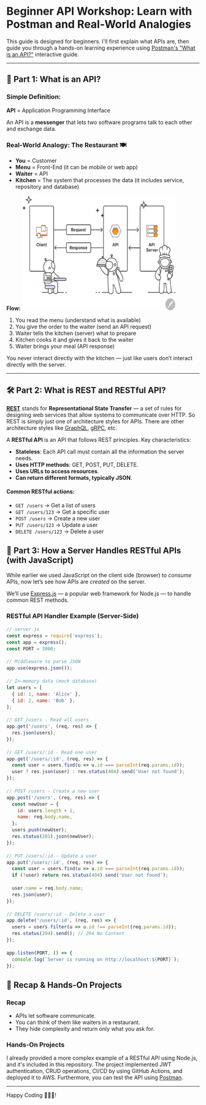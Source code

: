 # Beginner API Workshop: Learn with Postman and Real-World Analogies

This guide is designed for beginners. I'll first explain what APIs are, then guide you through a hands-on learning experience using [Postman's "What is an API?"](https://www.postman.com/what-is-an-api/) interactive guide.

---

## 📘 Part 1: What is an API?

### Simple Definition:
**API** = Application Programming Interface

An API is a **messenger** that lets two software programs talk to each other and exchange data.

### Real-World Analogy: The Restaurant 🍽️
- **You** = Customer  
- **Menu** = Front-End (it can be mobile or web app)  
- **Waiter** = API  
- **Kitchen** = The system that processes the data (it includes service, repository and database)

**Flow:**
<img src="./images/diagram-what-is-an-api-postman-illustration.svg" alt="alt text" width="400" height="300">

1. You read the menu (understand what is available)  
2. You give the order to the waiter (send an API request)  
3. Waiter tells the kitchen (server) what to prepare  
4. Kitchen cooks it and gives it back to the waiter  
5. Waiter brings your meal (API response)

You never interact directly with the kitchen — just like users don’t interact directly with the server.

---

## 🛠️ Part 2: What is REST and RESTful API?

**[REST](https://restfulapi.net)** stands for **Representational State Transfer** — a set of rules for designing web services that allow systems to communicate over HTTP. So REST is simply just one of architecture styles for APIs. There are other architecture styles like [GraphQL](https://graphql.org/learn/), [gRPC](https://grpc.io), etc.

A **RESTful API** is an API that follows REST principles. Key characteristics:
- **Stateless**: Each API call must contain all the information the server needs.
- **Uses HTTP methods**: GET, POST, PUT, DELETE.
- **Uses URLs to access resources**.
- **Can return different formats, typically JSON**.
#### Common RESTful actions:
- `GET /users` → Get a list of users
- `GET /users/123` → Get a specific user
- `POST /users` → Create a new user
- `PUT /users/123` → Update a user
- `DELETE /users/123` → Delete a user

## 🧠 Part 3: How a Server Handles RESTful APIs (with JavaScript)

While earlier we used JavaScript on the client side (browser) to *consume* APIs, now let’s see how APIs are *created* on the server.

We’ll use [Express.js](https://expressjs.com/) — a popular web framework for Node.js — to handle common REST methods.

### RESTful API Handler Example (Server-Side)

```javascript
// server.js
const express = require('express');
const app = express();
const PORT = 3000;

// Middleware to parse JSON
app.use(express.json());

// In-memory data (mock database)
let users = [
  { id: 1, name: 'Alice' },
  { id: 2, name: 'Bob' },
];

// GET /users - Read all users
app.get('/users', (req, res) => {
  res.json(users);
});

// GET /users/:id - Read one user
app.get('/users/:id', (req, res) => {
  const user = users.find(u => u.id === parseInt(req.params.id));
  user ? res.json(user) : res.status(404).send('User not found');
});

// POST /users - Create a new user
app.post('/users', (req, res) => {
  const newUser = {
    id: users.length + 1,
    name: req.body.name,
  };
  users.push(newUser);
  res.status(201).json(newUser);
});

// PUT /users/:id - Update a user
app.put('/users/:id', (req, res) => {
  const user = users.find(u => u.id === parseInt(req.params.id));
  if (!user) return res.status(404).send('User not found');

  user.name = req.body.name;
  res.json(user);
});

// DELETE /users/:id - Delete a user
app.delete('/users/:id', (req, res) => {
  users = users.filter(u => u.id !== parseInt(req.params.id));
  res.status(204).send(); // 204 No Content
});

app.listen(PORT, () => {
  console.log(`Server is running on http://localhost:${PORT}`);
});
```


## 🔄 Recap & Hands-On Projects

### Recap
- APIs let software communicate.
- You can think of them like waiters in a restaurant.
- They hide complexity and return only what you ask for.

### Hands-On Projects
I already provided a more complex example of a RESTful API using Node.js, and it's included in this repository. The project implemented JWT authentication, CRUD operations, CI/CD by using GitHub Actions, and deployed it to AWS. Furthermore, you can test the API using [Postman](https://www.postman.com/solar-satellite-244046/cisnux/request/wqris37/add-user-with-valid-payload).

---

Happy Coding 👨🏻‍💻!